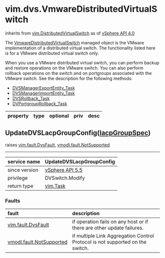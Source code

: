 vim.dvs.VmwareDistributedVirtualSwitch
======================================
inherits from [vim.DistributedVirtualSwitch](vim.DistributedVirtualSwitch.md "vim.DistributedVirtualSwitch")
as of [vSphere API 4.0](vim.version.md#vim.version.version5)


The <a href="vim.dvs.VmwareDistributedVirtualSwitch.md">VmwareDistributedVirtualSwitch</a> managed object  is the VMware implementation of a distributed virtual switch.  The functionality listed here is for a VMware distributed virtual switch only.  <p>  When you use a VMware distributed virtual switch, you can perform  backup and restore operations on the VMware switch. You can also  perform rollback operations on the switch and on portgroups  associated with the VMware switch. See the description for the  following methods:  <ul>  <li><a href="vim.dvs.DistributedVirtualSwitchManager.md#exportEntity">DVSManagerExportEntity_Task</a></li>  <li><a href="vim.dvs.DistributedVirtualSwitchManager.md#importEntity">DVSManagerImportEntity_Task</a></li>  <li><a href="vim.DistributedVirtualSwitch.md#rollback">DVSRollback_Task</a></li>  <li><a href="vim.dvs.DistributedVirtualPortgroup.md#rollback">DVPortgroupRollback_Task</a></li>  </ul>

| property | type | optional | priv | desc |
|:---------|:-----|:---------|:-----|:-----|


UpdateDVSLacpGroupConfig([lacpGroupSpec](vim.dvs.VmwareDistributedVirtualSwitch.LacpGroupSpec.md "vim.dvs.VmwareDistributedVirtualSwitch.LacpGroupSpec"))
---------------------------------------------------------------------------------------------------------------------------------------------------------
 raises [vim.fault.DvsFault](vim.fault.DvsFault.md "vim.fault.DvsFault"), [vmodl.fault.NotSupported](vmodl.fault.NotSupported.md "vmodl.fault.NotSupported")

---
| service name | UpdateDVSLacpGroupConfig |
|:--|:--|
| since version | [vSphere API 5.5](vim.version.md#vim.version.version5) |
| privilege    | DVSwitch.Modify |
| return type | [vim.Task](vim.Task.md "vim.Task") |
### Faults
| fault | description |
|:------|:------------|
| [vim.fault.DvsFault](vim.fault.DvsFault.md "vim.fault.DvsFault") | if operation fails on any host or if there are other update failures. |
| [vmodl.fault.NotSupported](vmodl.fault.NotSupported.md "vmodl.fault.NotSupported") | if multiple Link Aggregation Control Protocol   is not supported on the switch. |




